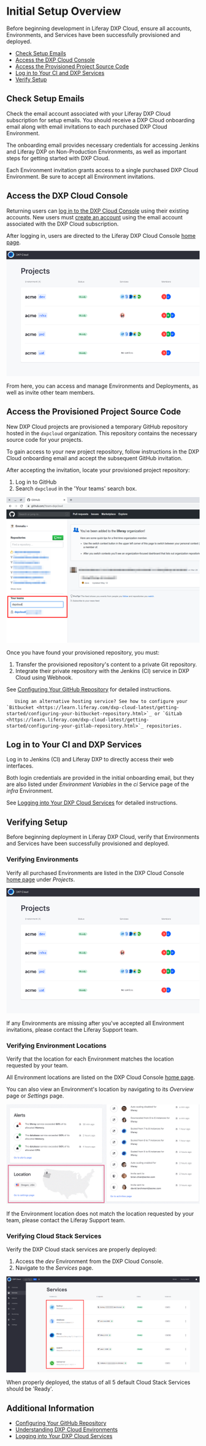 # Initial Setup Overview

Before beginning development in Liferay DXP Cloud, ensure all accounts, Environments, and Services have been successfully provisioned and deployed.

- [Check Setup Emails](#check-setup-emails)
- [Access the DXP Cloud Console](#access-the-dxp-cloud-console)
- [Access the Provisioned Project Source Code](#access-the-provisioned-project-source-code)
- [Log in to Your CI and DXP Services](#log-in-to-your-ci-and-dxp-services)
- [Verify Setup](#verifying-setup)

## Check Setup Emails

Check the email account associated with your Liferay DXP Cloud subscription for setup emails. You should receive a DXP Cloud onboarding email along with email invitations to each purchased DXP Cloud Environment.

The onboarding email provides necessary credentials for accessing Jenkins and Liferay DXP on Non-Production Environments, as well as important steps for getting started with DXP Cloud.

Each Environment invitation grants access to a single purchased DXP Cloud Environment. Be sure to accept all Environment invitations.

## Access the DXP Cloud Console

Returning users can [log in to the DXP Cloud Console](https://console.liferay.cloud/login) using their existing accounts. New users must [create an account](https://console.liferay.cloud/signup?undefined) using the email account associated with the DXP Cloud subscription.

After logging in, users are directed to the Liferay DXP Cloud Console [home page](https://console.liferay.cloud/projects).

![Figure 1: DXP Cloud Console home page.](./initial-setup-overview/images/01.png)

From here, you can access and manage Environments and Deployments, as well as invite other team members.

## Access the Provisioned Project Source Code

New DXP Cloud projects are provisioned a temporary GitHub repository hosted in the `dxpcloud` organization. This repository contains the necessary source code for your projects.

To gain access to your new project repository, follow instructions in the DXP Cloud onboarding email and accept the subsequent GitHub invitation.

After accepting the invitation, locate your provisioned project repository:

1. Log in to GitHub
1. Search `dxpcloud` in the 'Your teams' search box.

![Figure 2: Search dxpcloud in the 'Your teams' search box.](./initial-setup-overview/images/02.png)

Once you have found your provisioned repository, you must:

1. Transfer the provisioned repository's content to a private Git repository.
1. Integrate their private repository with the Jenkins (CI) service in DXP Cloud using Webhook.

See [Configuring Your GitHub Repository](https://learn.liferay.com/dxp-cloud-latest/getting-started/configuring-your-github-repository.html) for detailed instructions.

```note::
   Using an alternative hosting service? See how to configure your `Bitbucket <https://learn.liferay.com/dxp-cloud-latest/getting-started/configuring-your-bitbucket-repository.html>`_ or `GitLab <https://learn.liferay.com/dxp-cloud-latest/getting-started/configuring-your-gitlab-repository.html>`_ repositories.
```

## Log in to Your CI and DXP Services

Log in to Jenkins (CI) and Liferay DXP to directly access their web interfaces.

Both login credentials are provided in the initial onboarding email, but they are also listed under *Environment Variables* in the *ci* Service page of the *infra* Environment.

See [Logging into Your DXP Cloud Services](https://learn.liferay.com/dxp-cloud-latest/getting-started/logging-into-your-dxp-cloud-services.html) for detailed instructions.

## Verifying Setup

Before beginning deployment in Liferay DXP Cloud, verify that Environments and Services have been successfully provisioned and deployed.

### Verifying Environments

Verify all purchased Environments are listed in the DXP Cloud Console [home page](https://console.liferay.cloud/projects) under *Projects*.

![Figure 3: See Provisioned Environments in the DXP Cloud Console.](./initial-setup-overview/images/03.png)

If any Environments are missing after you've accepted all Environment invitations, please contact the Liferay Support team.

### Verifying Environment Locations

Verify that the location for each Environment matches the location requested by your team.

All Environment locations are listed on the DXP Cloud Console [home page](https://console.liferay.cloud/projects).

You can also view an Environment's location by navigating to its *Overview* page or *Settings* page.

![Figure 4: View the Environment's location in the Overview page.](./initial-setup-overview/images/04.png)

If the Environment location does not match the location requested by your team, please contact the Liferay Support team.

### Verifying Cloud Stack Services

Verify the DXP Cloud stack services are properly deployed:

1. Access the *dev* Environment from the DXP Cloud Console.
1. Navigate to the *Services* page.

![Figure 5: View the Status of DXP Cloud Stack Services on the Services page.](./initial-setup-overview/images/05.png)

When properly deployed, the status of all 5 default Cloud Stack Services should be 'Ready'.

## Additional Information

- [Configuring Your GitHub Repository](https://learn.liferay.com/dxp-cloud-latest/getting-started/configuring-your-github-repository.html)
- [Understanding DXP Cloud Environments](https://learn.liferay.com/dxp-cloud-latest/getting-started/understanding-dxp-cloud-environments.html?highlight=location)
- [Logging into Your DXP Cloud Services](https://learn.liferay.com/dxp-cloud-latest/getting-started/logging-into-your-dxp-cloud-services.html)